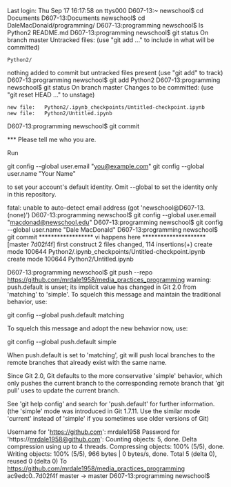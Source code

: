 Last login: Thu Sep 17 16:17:58 on ttys000
D607-13:~ newschool$ cd Documents
D607-13:Documents newschool$ cd DaleMacDonald/programming/
D607-13:programming newschool$ ls
Python2		README.md
D607-13:programming newschool$ git status
On branch master
Untracked files:
  (use "git add <file>..." to include in what will be committed)

	Python2/

nothing added to commit but untracked files present (use "git add" to track)
D607-13:programming newschool$ git add Python2
D607-13:programming newschool$ git status
On branch master
Changes to be committed:
  (use "git reset HEAD <file>..." to unstage)

	new file:   Python2/.ipynb_checkpoints/Untitled-checkpoint.ipynb
	new file:   Python2/Untitled.ipynb

D607-13:programming newschool$ git commit

*** Please tell me who you are.

Run

  git config --global user.email "you@example.com"
  git config --global user.name "Your Name"

to set your account's default identity.
Omit --global to set the identity only in this repository.

fatal: unable to auto-detect email address (got 'newschool@D607-13.(none)')
D607-13:programming newschool$ git config --global user.email "macdonad@newschool.edu"
D607-13:programming newschool$ git config --global user.name "Dale MacDonald"
D607-13:programming newschool$ git commit
****************** vi happens here *********************
[master 7d02f4f] first construct
 2 files changed, 114 insertions(+)
 create mode 100644 Python2/.ipynb_checkpoints/Untitled-checkpoint.ipynb
 create mode 100644 Python2/Untitled.ipynb

D607-13:programming newschool$ git push --repo https://github.com/mrdale1958/media_practices_programming
warning: push.default is unset; its implicit value has changed in
Git 2.0 from 'matching' to 'simple'. To squelch this message
and maintain the traditional behavior, use:

  git config --global push.default matching

To squelch this message and adopt the new behavior now, use:

  git config --global push.default simple

When push.default is set to 'matching', git will push local branches
to the remote branches that already exist with the same name.

Since Git 2.0, Git defaults to the more conservative 'simple'
behavior, which only pushes the current branch to the corresponding
remote branch that 'git pull' uses to update the current branch.

See 'git help config' and search for 'push.default' for further information.
(the 'simple' mode was introduced in Git 1.7.11. Use the similar mode
'current' instead of 'simple' if you sometimes use older versions of Git)

Username for 'https://github.com': mrdale1958
Password for 'https://mrdale1958@github.com': 
Counting objects: 5, done.
Delta compression using up to 4 threads.
Compressing objects: 100% (5/5), done.
Writing objects: 100% (5/5), 966 bytes | 0 bytes/s, done.
Total 5 (delta 0), reused 0 (delta 0)
To https://github.com/mrdale1958/media_practices_programming
   ac9edc0..7d02f4f  master -> master
D607-13:programming newschool$ 

